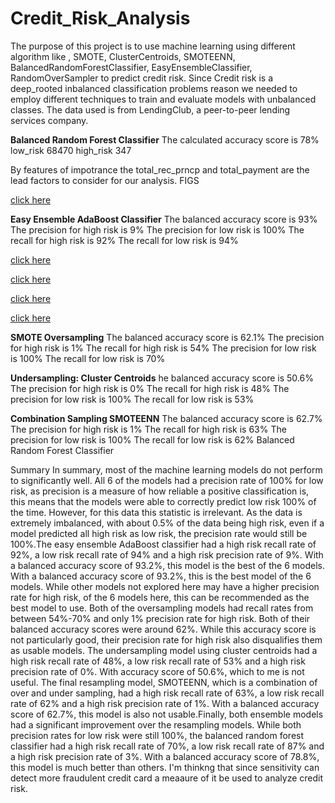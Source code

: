 # Credit_Risk_Analysis
The purpose of this project is to use machine learning using different algorithm like , SMOTE, ClusterCentroids, SMOTEENN, BalancedRandomForestClassifier, EasyEnsembleClassifier, RandomOverSampler to predict credit risk. Since Credit risk is a deep_rooted inbalanced classification problems reason we needed to employ different techniques to train and evaluate models with unbalanced classes. The data used is from LendingClub, a peer-to-peer lending services company. 

**Balanced Random Forest Classifier**
The calculated accuracy score is 78%
low_risk     68470
high_risk      347

By features of impotrance the 
total_rec_prncp and total_payment are the lead factors to consider for our analysis.
FIGS

 [click here](https://github.com/DeloxyAdeola/Credit_Risk_Analysis/blob/main/fig/fig%201.png)
 
**Easy Ensemble AdaBoost Classifier**
The balanced accuracy score is 93%
The precision for high risk is 9%
The precision for low risk is 100%
The recall for high risk is 92%
The recall for low risk is 94%

[click here](https://github.com/DeloxyAdeola/Credit_Risk_Analysis/blob/main/fig/fig%202.png)


[click here](https://github.com/DeloxyAdeola/Credit_Risk_Analysis/blob/main/fig/fig%203.png)
 
 

[click here](https://github.com/DeloxyAdeola/Credit_Risk_Analysis/blob/main/fig/fig%204.png)


[click here](https://github.com/DeloxyAdeola/Credit_Risk_Analysis/blob/main/fig/fig%205.png)
 
 



**SMOTE Oversampling**
The balanced accuracy score is 62.1%
The precision for high risk is 1%
The recall for high risk is 54%
The precision for low risk is 100%
The recall for low risk is 70%

**Undersampling: Cluster Centroids**
he balanced accuracy score is 50.6%
The precision for high risk is 0%
The recall for high risk is 48%
The precision for low risk is 100%
The recall for low risk is 53%

**Combination Sampling SMOTEENN**
The balanced accuracy score is 62.7%
The precision for high risk is 1%
The recall for high risk is 63%
The precision for low risk is 100%
The recall for low risk is 62%
Balanced Random Forest Classifier


Summary
In summary, most of the machine learning models do not perform to significantly well. All 6 of the models had a precision rate of 100% for low risk, as precision is a measure of how reliable a positive classification is, this means that the models were able to correctly predict low risk 100% of the time. However, for this data this statistic is irrelevant. As the data is extremely imbalanced, with about 0.5% of the data being high risk, even if a model predicted all high risk as low risk, the precision rate would still be 100%.The easy ensemble AdaBoost classifier had a high risk recall rate of 92%, a low risk recall rate of 94% and a high risk precision rate of 9%. With a balanced accuracy score of 93.2%, this model is the best of the 6 models. With a balanced accuracy score of 93.2%, this is the best model of the 6 models. While other models not explored here may have a higher precision rate for high risk, of the 6 models here, this can be recommended as the best model to use.
Both of the oversampling models had recall rates from between 54%-70% and only 1% precision rate for high risk. Both of their balanced accuracy scores were around 62%. While this accuracy score is not particularly good, their precision rate for high risk also disqualifies them as usable models.
The undersampling model using cluster centroids had a high risk recall rate of 48%, a low risk recall rate of 53% and a high risk precision rate of 0%. With  accuracy score of 50.6%, which to me is not useful. The final resampling model, SMOTEENN, which is a combination of over and under sampling, had a high risk recall rate of 63%, a low risk recall rate of 62% and a high risk precision rate of 1%. With a balanced accuracy score of 62.7%, this model is also not usable.Finally, both ensemble models had a significant improvement over the resampling models. While both precision rates for low risk were still 100%, the balanced random forest classifier had a high risk recall rate of 70%, a low risk recall rate of 87% and a high risk precision rate of 3%. With a balanced accuracy score of 78.8%, this model is much better than others. I'm thinkng that since sensitivity can detect more fraudulent credit card  a meaaure of it be used to analyze credit risk.


